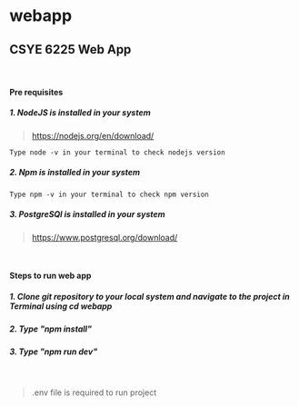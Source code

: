 # webapp
## CSYE 6225 Web App

&nbsp;

#### Pre requisites
##### 1. NodeJS is installed in your system
> https://nodejs.org/en/download/

    Type node -v in your terminal to check nodejs version
##### 2. Npm is installed in your system
    Type npm -v in your terminal to check npm version
##### 3. PostgreSQl is installed in your system
> https://www.postgresql.org/download/

&nbsp;
#### Steps to run web app
##### 1. Clone git repository to your local system and navigate to the project in Terminal using cd webapp
##### 2. Type "npm install"
##### 3. Type "npm run dev"
&nbsp;
> .env file is required to run project





